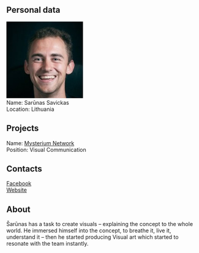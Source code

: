 ## Personal data
![sarūnas savickas photo](photo/sarūnas_savickas.jpg)  
Name:   Sarūnas Savickas  
Location: Lithuania  
## Projects 
Name: [Mysterium Network](../projects/mysterium_network.md)  
Position: Visual Communication   
## Contacts  
[Facebook](https://www.facebook.com/sarunas.savickas)        
[Website](http://www.sarunas-savickas.com/)
## About
Šarūnas has a task to create visuals – explaining the concept to the whole world. He immersed himself into the concept, to breathe it, live it, understand it – then he started producing Visual art which started to resonate with the team instantly.
